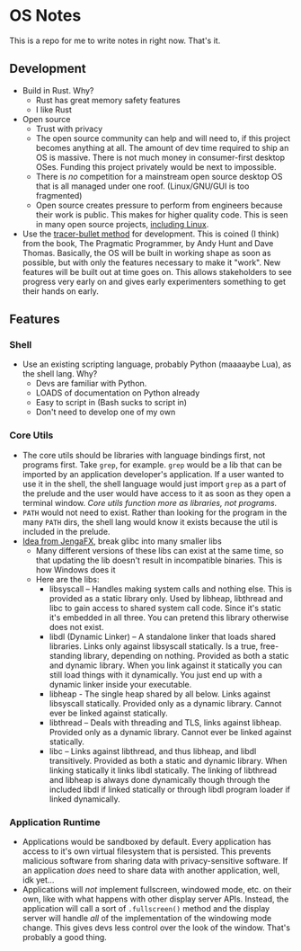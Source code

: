 # OS Notes

This is a repo for me to write notes in right now. That's it.

## Development
* Build in Rust. Why?
    * Rust has great memory safety features
    * I like Rust
* Open source
    * Trust with privacy
    * The open source community can help and will need to, if this project becomes anything at all. The amount of dev time required to ship an OS is massive. There is not much money in consumer-first desktop OSes. Funding this project privately would be next to impossible.
    * There is *no* competition for a mainstream open source desktop OS that is all managed under one roof. (Linux/GNU/GUI is too fragmented)
    * Open source creates pressure to perform from engineers because their work is public. This makes for higher quality code. This is seen in many open source projects, [including Linux](https://youtu.be/7WbREHtc5sU?si=F1ZFO8mwByX01jN1&t=1958).
* Use the [tracer-bullet method](https://www.barbarianmeetscoding.com/notes/books/pragmatic-programmer/tracer-bullets/) for development. This is coined (I think) from the book, The Pragmatic Programmer, by Andy Hunt and Dave Thomas. Basically, the OS will be built in working shape as soon as possible, but with only the features necessary to make it "work". New features will be built out at time goes on. This allows stakeholders to see progress very early on and gives early experimenters something to get their hands on early.

## Features

### Shell
* Use an existing scripting language, probably Python (maaaaybe Lua), as the shell lang. Why?
    * Devs are familiar with Python.
    * LOADS of documentation on Python already
    * Easy to script in (Bash sucks to script in)
    * Don't need to develop one of my own

### Core Utils
* The core utils should be libraries with language bindings first, not programs first. Take `grep`, for example. `grep` would be a lib that can be imported by an application developer's application. If a user wanted to use it in the shell, the shell language would just import `grep` as a part of the prelude and the user would have access to it as soon as they open a terminal window. *Core utils function more as libraries, not programs.*
* `PATH` would not need to exist. Rather than looking for the program in the many `PATH` dirs, the shell lang would know it exists because the util is included in the prelude.
* [Idea from JengaFX](https://jangafx.com/insights/linux-binary-compatibility), break glibc into many smaller libs
    * Many different versions of these libs can exist at the same time, so that updating the lib doesn't result in incompatible binaries. This is how Windows does it
    * Here are the libs:
        * libsyscall – Handles making system calls and nothing else. This is provided as a static library only. Used by libheap, libthread and libc to gain access to shared system call code. Since it's static it's embedded in all three. You can pretend this library otherwise does not exist.
        * libdl (Dynamic Linker) – A standalone linker that loads shared libraries. Links only against libsyscall statically. Is a true, free-standing library, depending on nothing. Provided as both a static and dynamic library. When you link against it statically you can still load things with it dynamically. You just end up with a dynamic linker inside your executable.
        * libheap - The single heap shared by all below. Links against libsyscall statically. Provided only as a dynamic library. Cannot ever be linked against statically.
        * libthread – Deals with threading and TLS, links against libheap. Provided only as a dynamic library. Cannot ever be linked against statically.
        * libc – Links against libthread, and thus libheap, and libdl transitively. Provided as both a static and dynamic library. When linking statically it links libdl statically. The linking of libthread and libheap is always done dynamically though through the included libdl if linked statically or through libdl program loader if linked dynamically.

### Application Runtime
* Applications would be sandboxed by default. Every application has access to it's own virtual filesystem that is persisted. This prevents malicious software from sharing data with privacy-sensitive software. If an application *does* need to share data with another application, well, idk yet...
* Applications will *not* implement fullscreen, windowed mode, etc. on their own, like with what happens with other display server APIs. Instead, the application will call a sort of `.fullscreen()` method and the display server will handle *all* of the implementation of the windowing mode change. This gives devs less control over the look of the window. That's probably a good thing.
